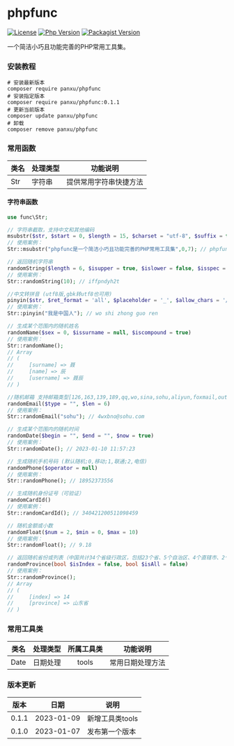# phpfunc

[![License](https://img.shields.io/packagist/l/panxu/phpfunc.svg?style=flat-square)](LICENSE)
[![Php Version](https://img.shields.io/badge/php-%3E=7.3-brightgreen.svg?maxAge=2592000)](https://packagist.org/packages/panxu/phpfunc)
[![Packagist Version](https://img.shields.io/packagist/v/panxu/phpfunc)](https://packagist.org/packages/panxu/phpfunc)

一个简洁小巧且功能完善的PHP常用工具集。

### 安装教程

```shell
# 安装最新版本
composer require panxu/phpfunc
# 安装指定版本
composer require panxu/phpfunc:0.1.1
# 更新当前版本
composer update panxu/phpfunc
# 卸载
composer remove panxu/phpfunc
```

### 常用函数

|类名        |处理类型  |  功能说明  |
| -----   | ----- | ----  |
| Str      | 字符串 | 提供常用字符串快捷方法     |

#### 字符串函数

```php
use func\Str;

// 字符串截取，支持中文和其他编码
msubstr($str, $start = 0, $length = 15, $charset = "utf-8", $suffix = true)
// 使用案例：
Str::msubstr("phpfunc是一个简洁小巧且功能完善的PHP常用工具集",0,7); // phpfunc

// 返回随机字符串
randomString($length = 6, $isupper = true, $islower = false, $isspec = false)
// 使用案例：
Str::randomString(10); // iffpndyh2t

//中文转拼音 (utf8版,gbk转utf8也可用)
pinyin($str, $ret_format = 'all', $placeholder = '_', $allow_chars = '/[a-zA-Z\d ]/')
// 使用案例：
Str::pinyin("我是中国人"); // wo shi zhong guo ren

// 生成某个范围内的随机姓名
randomName($sex = 0, $issurname = null, $iscompound = true)
// 使用案例：
Str::randomName();
// Array
// (
//     [surname] => 聂
//     [name] => 辰
//     [username] => 聂辰
// )

//随机邮箱 支持邮箱类型[126,163,139,189,qq,wo,sina,sohu,aliyun,foxmail,outlook]
randomEmail($type = "", $len = 6)
// 使用案例：
Str::randomEmail("sohu"); // 4wxbno@sohu.com

// 生成某个范围内的随机时间 
randomDate($begin = "", $end = "", $now = true)
// 使用案例：
Str::randomDate(); // 2023-01-10 11:57:23

// 生成随机手机号码 (默认随机;0,移动;1,联通;2,电信)
randomPhone($operator = null)
// 使用案例：
Str::randomPhone(); // 18952373556

// 生成随机身份证号（可验证）
randomCardId()
// 使用案例：
Str::randomCardId(); // 340421200511098459

// 随机金额或小数
randomFloat($num = 2, $min = 0, $max = 10)
// 使用案例：
Str::randomFloat(); // 9.18

// 返回随机省份或列表（中国共计34个省级行政区，包括23个省、5个自治区、4个直辖市、2个特别行政区）
randomProvince(bool $isIndex = false, bool $isAll = false)
// 使用案例：
Str::randomProvince();
// Array
// (
//     [index] => 14
//     [province] => 山东省
// )
```

### 常用工具类

|类名         |处理类型  |所属工具类 |  功能说明  |
| :-----:   |  :-----:  | :----:  | ----  |
| Date      |日期处理  |  tools |   常用日期处理方法     |

### 版本更新

|版本 |日期 |说明  |
|:----:   | :----: | ----  |
| 0.1.1      | 2023-01-09 | 新增工具类tools     |
| 0.1.0      | 2023-01-07 | 发布第一个版本     |
